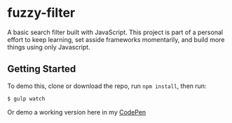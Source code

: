 # fuzzy-filter
A basic search filter built with JavaScript. This project is part of a personal effort to keep learning, set asside frameworks momentarily, and build more things using only Javascript.

## Getting Started
To demo this, clone or download the repo, run `npm install`, then run:
```bash
$ gulp watch
```
Or demo a working version here in my [CodePen](https://codepen.io/coysellers/full/Qqrorx/)
